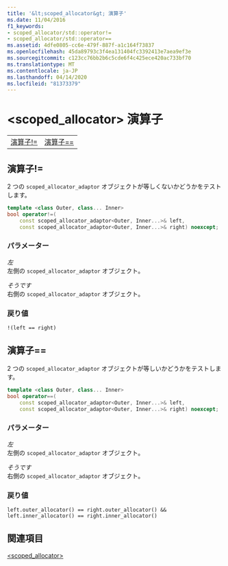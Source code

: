 ```yaml
---
title: '&lt;scoped_allocator&gt; 演算子'
ms.date: 11/04/2016
f1_keywords:
- scoped_allocator/std::operator!=
- scoped_allocator/std::operator==
ms.assetid: 4dfe0805-cc6e-479f-887f-a1c164f73837
ms.openlocfilehash: 45da89793c3f4ea131404fc3392413e7aea9ef3e
ms.sourcegitcommit: c123cc76bb2b6c5cde6f4c425ece420ac733bf70
ms.translationtype: MT
ms.contentlocale: ja-JP
ms.lasthandoff: 04/14/2020
ms.locfileid: "81373379"
---
```

# <a name="ltscoped_allocatorgt-operators"></a>&lt;scoped_allocator&gt; 演算子

|||
|-|-|
|[演算子!=](#op_neq)|[演算子==](#op_eq_eq)|

## <a name="operator"></a><a name="op_neq"></a>演算子!=

2 つの `scoped_allocator_adaptor` オブジェクトが等しくないかどうかをテストします。

```cpp
template <class Outer, class... Inner>
bool operator!=(
    const scoped_allocator_adaptor<Outer, Inner...>& left,
    const scoped_allocator_adaptor<Outer, Inner...>& right) noexcept;
```

### <a name="parameters"></a>パラメーター

*左*\
左側の `scoped_allocator_adaptor` オブジェクト。

*そうです*\
右側の `scoped_allocator_adaptor` オブジェクト。

### <a name="return-value"></a>戻り値

`!(left == right)`

## <a name="operator"></a><a name="op_eq_eq"></a>演算子==

2 つの `scoped_allocator_adaptor` オブジェクトが等しいかどうかをテストします。

```cpp
template <class Outer, class... Inner>
bool operator==(
    const scoped_allocator_adaptor<Outer, Inner...>& left,
    const scoped_allocator_adaptor<Outer, Inner...>& right) noexcept;
```

### <a name="parameters"></a>パラメーター

*左*\
左側の `scoped_allocator_adaptor` オブジェクト。

*そうです*\
右側の `scoped_allocator_adaptor` オブジェクト。

### <a name="return-value"></a>戻り値

`left.outer_allocator() == right.outer_allocator() && left.inner_allocator() == right.inner_allocator()`

## <a name="see-also"></a>関連項目

[<scoped_allocator>](../standard-library/scoped-allocator.md)

